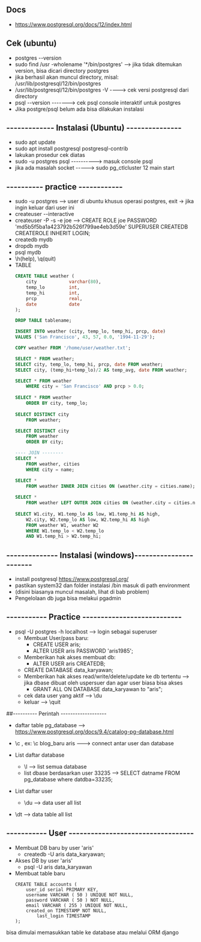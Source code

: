 ## Docs
- https://www.postgresql.org/docs/12/index.html

## Cek (ubuntu)
- postgres --version
- sudo find /usr -wholename '*/bin/postgres' --> jika tidak ditemukan version, bisa dicari directory postgres
- jika berhasil akan muncul directory, misal: /usr/lib/postgresql/12/bin/postgres
- /usr/lib/postgresql/12/bin/postgres -V ----> cek versi postgresql dari directory
- psql --version -------> cek psql console interaktif untuk postgres
- Jika postgre/psql belum ada bisa dilakukan instalasi

## ------------- Instalasi (Ubuntu) ---------------
- sudo apt update
- sudo apt install postgresql postgresql-contrib
- lakukan prosedur cek diatas
- sudo -u postgres psql ----------> masuk console psql
- jika ada masalah socket -----> sudo pg_ctlcluster 12 main start

## ---------- practice ------------
- sudo -u postgres --> user di ubuntu khusus operasi postgres, exit -> jika ingin keluar dari user ini
- createuser --interactive
- createuser -P -s -e joe --> CREATE ROLE joe PASSWORD 'md5b5f5ba1a423792b526f799ae4eb3d59e' SUPERUSER CREATEDB CREATEROLE INHERIT LOGIN;
- createdb mydb
- dropdb mydb
- psql mydb
- \h(help), \q(quit)
- TABLE
    ```sql
    CREATE TABLE weather (
        city            varchar(80),
        temp_lo         int,           
        temp_hi         int,           
        prcp            real,          
        date            date
    );
    
    DROP TABLE tablename;
    
    INSERT INTO weather (city, temp_lo, temp_hi, prcp, date)
    VALUES ('San Francisco', 43, 57, 0.0, '1994-11-29');
    
    COPY weather FROM '/home/user/weather.txt';
    
    SELECT * FROM weather;
    SELECT city, temp_lo, temp_hi, prcp, date FROM weather;
    SELECT city, (temp_hi+temp_lo)/2 AS temp_avg, date FROM weather;
    
    SELECT * FROM weather
        WHERE city = 'San Francisco' AND prcp > 0.0;
        
    SELECT * FROM weather
        ORDER BY city, temp_lo;
        
    SELECT DISTINCT city
        FROM weather;
    
    SELECT DISTINCT city
        FROM weather
        ORDER BY city;
    
    ---- JOIN --------
    SELECT *
        FROM weather, cities
        WHERE city = name;
    
    SELECT *
        FROM weather INNER JOIN cities ON (weather.city = cities.name);
        
    SELECT *
        FROM weather LEFT OUTER JOIN cities ON (weather.city = cities.name);
        
    SELECT W1.city, W1.temp_lo AS low, W1.temp_hi AS high,
        W2.city, W2.temp_lo AS low, W2.temp_hi AS high
        FROM weather W1, weather W2
        WHERE W1.temp_lo < W2.temp_lo
        AND W1.temp_hi > W2.temp_hi;
    ```

## -------------- Instalasi (windows)-----------------------
- install postgresql https://www.postgresql.org/
- pastikan system32 dan folder instalasi /bin masuk di path environment
- (disini biasanya muncul masalah, lihat di bab problem)
- Pengelolaan db juga bisa melakui pgadmin

## ----------- Practice ---------------------------
- psql -U postgres -h localhost --> login sebagai superuser
    - Membuat User/pass baru:
        -  CREATE USER aris;
        -  ALTER USER aris PASSWORD 'aris1985';
    - Memberikan hak akses membuat db:
        -  ALTER USER aris CREATEDB;
    - CREATE DATABASE data_karyawan;
    - Memberikan hak akses read/write/delete/update ke db tertentu --> jika dbase dibuat oleh uspersuer dan agar user biasa bisa akses
        -  GRANT ALL ON DATABASE data_karyawan to "aris";
    - cek data user yang aktif --> \du
    - keluar --> \quit

##---------- Perintah -------------------
- daftar table pg_database --> https://www.postgresql.org/docs/9.4/catalog-pg-database.html

- \c <database> <user> , ex: \c blog_baru aris   ---> connect antar user dan database

- List daftar database
    - \l --> list semua database
    - list dbase berdasarkan user 33235 --> SELECT datname FROM pg_database where datdba=33235;
- List daftar user
    - \du --> data user all list
- \dt --> data table all list



## ----------- User ----------------------------------
- Membuat DB baru by user 'aris'
   - createdb -U aris data_karyawan;
- Akses DB by user 'aris'
    - psql -U aris data_karyawan
- Membuat table baru
    ```
    CREATE TABLE accounts (
        user_id serial PRIMARY KEY,
        username VARCHAR ( 50 ) UNIQUE NOT NULL,
        password VARCHAR ( 50 ) NOT NULL,
        email VARCHAR ( 255 ) UNIQUE NOT NULL,
        created_on TIMESTAMP NOT NULL,
            last_login TIMESTAMP 
    );
    ```


    
    





bisa dimulai memasukkan table ke database atau melalui ORM django
